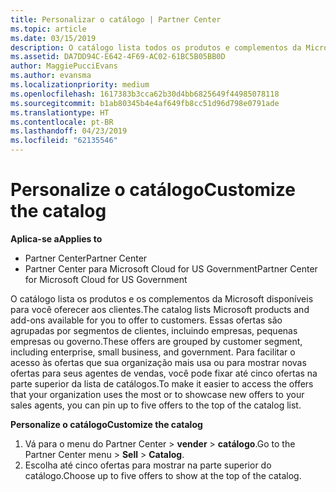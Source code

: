 ```yaml
---
title: Personalizar o catálogo | Partner Center
ms.topic: article
ms.date: 03/15/2019
description: O catálogo lista todos os produtos e complementos da Microsoft disponíveis para os parceiros vender.
ms.assetid: DA7DD94C-E642-4F69-AC02-61BC5B05BB0D
author: MaggiePucciEvans
ms.author: evansma
ms.localizationpriority: medium
ms.openlocfilehash: 1617383b3cca62b30d4bb6825649f44985078118
ms.sourcegitcommit: b1ab80345b4e4af649fb8cc51d96d798e0791ade
ms.translationtype: HT
ms.contentlocale: pt-BR
ms.lasthandoff: 04/23/2019
ms.locfileid: "62135546"
---
```

# <a name="customize-the-catalog"></a><span data-ttu-id="bf881-103">Personalize o catálogo</span><span class="sxs-lookup"><span data-stu-id="bf881-103">Customize the catalog</span></span>

<span data-ttu-id="bf881-104">**Aplica-se a**</span><span class="sxs-lookup"><span data-stu-id="bf881-104">**Applies to**</span></span>

-  <span data-ttu-id="bf881-105">Partner Center</span><span class="sxs-lookup"><span data-stu-id="bf881-105">Partner Center</span></span>
-  <span data-ttu-id="bf881-106">Partner Center para Microsoft Cloud for US Government</span><span class="sxs-lookup"><span data-stu-id="bf881-106">Partner Center for Microsoft Cloud for US Government</span></span>


<span data-ttu-id="bf881-107">O catálogo lista os produtos e os complementos da Microsoft disponíveis para você oferecer aos clientes.</span><span class="sxs-lookup"><span data-stu-id="bf881-107">The catalog lists Microsoft products and add-ons available for you to offer to customers.</span></span> <span data-ttu-id="bf881-108">Essas ofertas são agrupadas por segmentos de clientes, incluindo empresas, pequenas empresas ou governo.</span><span class="sxs-lookup"><span data-stu-id="bf881-108">These offers are grouped by customer segment, including enterprise, small business, and government.</span></span> <span data-ttu-id="bf881-109">Para facilitar o acesso às ofertas que sua organização mais usa ou para mostrar novas ofertas para seus agentes de vendas, você pode fixar até cinco ofertas na parte superior da lista de catálogos.</span><span class="sxs-lookup"><span data-stu-id="bf881-109">To make it easier to access the offers that your organization uses the most or to showcase new offers to your sales agents, you can pin up to five offers to the top of the catalog list.</span></span>

<span data-ttu-id="bf881-110">**Personalize o catálogo**</span><span class="sxs-lookup"><span data-stu-id="bf881-110">**Customize the catalog**</span></span>

1.  <span data-ttu-id="bf881-111">Vá para o menu do Partner Center &gt; **vender** &gt; **catálogo**.</span><span class="sxs-lookup"><span data-stu-id="bf881-111">Go to the Partner Center menu &gt; **Sell** &gt; **Catalog**.</span></span>
2.  <span data-ttu-id="bf881-112">Escolha até cinco ofertas para mostrar na parte superior do catálogo.</span><span class="sxs-lookup"><span data-stu-id="bf881-112">Choose up to five offers to show at the top of the catalog.</span></span>

 

 



